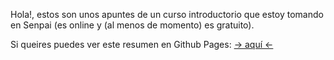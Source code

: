 Hola!, estos son unos apuntes de un curso introductorio que estoy tomando en Senpai (es online y (al menos de momento) es gratuito). 

Si queires puedes ver este resumen en Github Pages: [→ aquí ←](https://vdrr89.github.io/senpai-web-dev-intro/)

